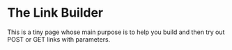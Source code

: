 # The Link Builder
This is a tiny page whose main purpose is to help you build and then try out POST or GET links with parameters.